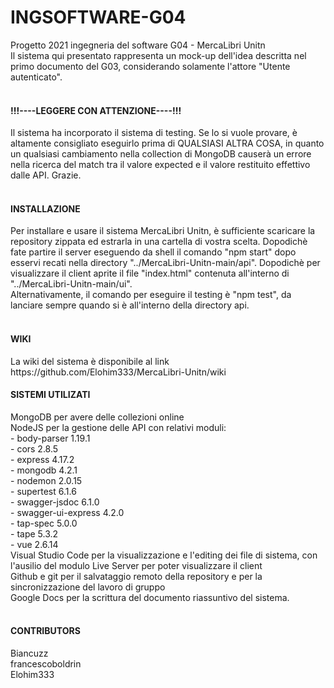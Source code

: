# INGSOFTWARE-G04
Progetto 2021 ingegneria del software G04 - MercaLibri Unitn
<br/>
Il sistema qui presentato rappresenta un mock-up dell'idea descritta nel primo documento del G03, considerando solamente l'attore "Utente autenticato".
<br/>
<br/>
<h4>!!!----LEGGERE CON ATTENZIONE----!!!</h4>
Il sistema ha incorporato il sistema di testing. Se lo si vuole provare, è altamente consigliato eseguirlo prima di QUALSIASI ALTRA COSA, in quanto un qualsiasi cambiamento nella collection di MongoDB causerà un errore nella ricerca del match tra il valore expected e il valore restituito effettivo dalle API. Grazie.
<br/>
<br/>
<h4>INSTALLAZIONE</h4>
Per installare e usare il sistema MercaLibri Unitn, è sufficiente scaricare la repository zippata ed estrarla in una cartella di vostra scelta. Dopodichè fate partire il server eseguendo da shell il comando "npm start" dopo esservi recati nella directory "../MercaLibri-Unitn-main/api". Dopodichè per visualizzare il client aprite il file "index.html" contenuta all'interno di "../MercaLibri-Unitn-main/ui".
<br/>
Alternativamente, il comando per eseguire il testing è "npm test", da lanciare sempre quando si è all'interno della directory api.
<br/>
<br/>
<h4>WIKI</h4>
La wiki del sistema è disponibile al link https://github.com/Elohim333/MercaLibri-Unitn/wiki
<h4>SISTEMI UTILIZATI</h4>
MongoDB per avere delle collezioni online
<br/>
NodeJS per la gestione delle API con relativi moduli:
    <br/>
    - body-parser 1.19.1
    <br/>
    - cors 2.8.5
    <br/>
    - express 4.17.2
    <br/>
    - mongodb 4.2.1
    <br/>
    - nodemon 2.0.15
    <br/>
    - supertest 6.1.6
<br/>
- swagger-jsdoc 6.1.0
<br/>
- swagger-ui-express 4.2.0
<br/>
- tap-spec 5.0.0
<br/>
- tape 5.3.2
<br/>
- vue 2.6.14
<br/>
Visual Studio Code per la visualizzazione e l'editing dei file di sistema, con l'ausilio del modulo Live Server per poter visualizzare il client
<br/>
Github e git per il salvataggio remoto della repository e per la sincronizzazione del lavoro di gruppo
<br/>
Google Docs per la scrittura del documento riassuntivo del sistema.
<br/>
<br/>
<h4>CONTRIBUTORS</h4>
Biancuzz
<br/>
francescoboldrin
<br/>
Elohim333
<br/>
